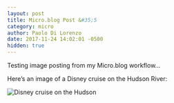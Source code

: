 ```yaml
---
layout: post
title: Micro.blog Post &#35;5
category: micro
author: Paolo Di Lorenzo
date: 2017-11-24 14:02:01 -0500
hidden: true
---
```


Testing image posting from my Micro.blog workflow...

Here’s an image of a Disney cruise on the Hudson River:

<img src="{{site.url}}/images/microblog/img_microblog_5.jpg" alt="Disney cruise on the Hudson">